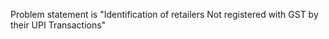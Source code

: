 Problem statement is "Identification of retailers Not registered with GST by their UPI Transactions" 
